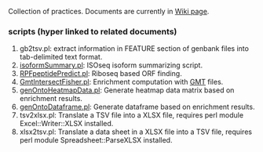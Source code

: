 Collection of practices. Documents are currently in [Wiki page](https://github.com/wdlingit/cop/wiki).

### scripts (hyper linked to related documents)

1. gb2tsv.pl: extract information in FEATURE section of genbank files into tab-delimited text format.
1. [isoformSummary.pl](https://github.com/wdlingit/cop/wiki/Summarize-ISOseq-isoforms): ISOseq isoform summarizing script.
1. [RPFpeptidePredict.pl](https://github.com/wdlingit/cop/wiki/Ribo-seq-based-ORF-prediction): Riboseq based ORF finding.
1. [GmtIntersectFisher.pl](https://github.com/wdlingit/cop/wiki/From-ontology-annotation-results-to-enrichment-computation): Enrichment computation with [GMT](https://docs.gsea-msigdb.org/#GSEA/Data_Formats/#gmt-gene-matrix-transposed-file-format-gmt) files.
1. [genOntoHeatmapData.pl](https://github.com/wdlingit/cop/wiki/From-ontology-annotation-results-to-enrichment-computation): Generate heatmap data matrix based on enrichment results.
1. [genOntoDataframe.pl](https://github.com/wdlingit/cop/wiki/From-ontology-annotation-results-to-enrichment-computation): Generate dataframe based on enrichment results.
1. tsv2xlsx.pl: Translate a TSV file into a XLSX file, requires perl module Excel::Writer::XLSX installed.
1. xlsx2tsv.pl: Translate a data sheet in a XLSX file into a TSV file, requires perl module Spreadsheet::ParseXLSX installed.
